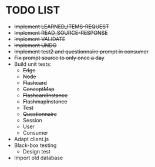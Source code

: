 # TODO LIST

* ~~Implement LEARNED_ITEMS-REQUEST~~
* ~~Implement READ_SOURCE-RESPONSE~~
* ~~Implement VALIDATE~~
* ~~Implement UNDO~~
* ~~Implement test2 and questionnaire prompt in consumer~~
* ~~Fix prompt source to only once a day~~
* Build unit tests:
  * ~~Edge~~
  * ~~Node~~
  * ~~Flashcard~~
  * ~~ConceptMap~~
  * ~~FlashcardInstance~~
  * ~~FlashmapInstance~~
  * ~~Test~~
  * ~~Questionnaire~~
  * Session
  * User
  * Consumer
* Adapt client.js
* Black-box testing
  * Design test
* Import old database
